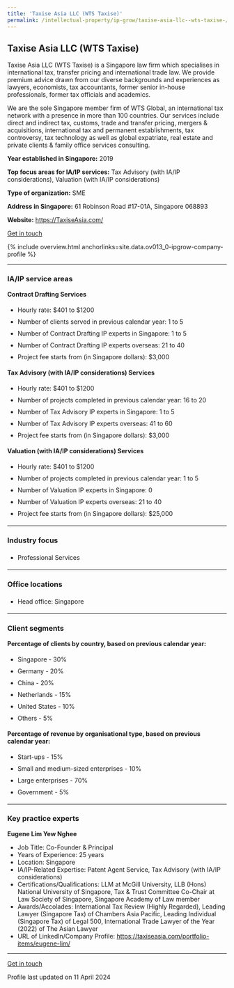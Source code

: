 ```yaml
---
title: 'Taxise Asia LLC (WTS Taxise)'
permalink: /intellectual-property/ip-grow/taxise-asia-llc--wts-taxise-/
---
```


## Taxise Asia LLC (WTS Taxise)

Taxise Asia LLC (WTS Taxise) is a Singapore law firm which specialises in international tax, transfer pricing and international trade law.  We provide premium advice drawn from our diverse backgrounds and experiences as lawyers, economists, tax accountants, former senior in-house professionals, former tax officials and academics.

We are the sole Singapore member firm of WTS Global, an international tax network with a presence in more than 100 countries. Our services include direct and indirect tax, customs, trade and transfer pricing, mergers & acquisitions, international tax and permanent establishments, tax controversy, tax technology as well as global expatriate, real estate and private clients & family office services consulting.

<b>Year established in Singapore:</b> 2019

<b>Top focus areas for IA/IP services:</b> Tax Advisory (with IA/IP considerations), Valuation (with IA/IP considerations)

<b>Type of organization:</b> SME

<b>Address in Singapore:</b> 61 Robinson Road #17-01A, Singapore 068893

<b>Website:</b> <a href='https://TaxiseAsia.com/'>https://TaxiseAsia.com/</a>

<a class='btn' href='https://form.gov.sg/67ceb24af0a317f57c8c837b' target='_blank' rel='noopener'>Get in touch</a>

{% include overview.html anchorlinks=site.data.ov013_0-ipgrow-company-profile %}

---
<a name='ip-related-service-areas'></a>
### IA/IP service areas

**Contract Drafting Services**

<ul>
<li style='line-height: 27px; margin: 0px 0px !important'>Hourly rate:  $401 to $1200</li>
<li style='line-height: 27px; margin: 0px 0px !important'>Number of clients served in previous calendar year: 1 to 5</li>
<li style='line-height: 27px; margin: 0px 0px !important'>Number of Contract Drafting IP experts in Singapore: 1 to 5</li>
<li style='line-height: 27px; margin: 0px 0px !important'>Number of Contract Drafting IP experts overseas: 21 to 40</li>
<li style='line-height: 27px; margin: 0px 0px !important'>Project fee starts from (in Singapore dollars): $3,000</li>
</ul>

**Tax Advisory (with IA/IP considerations) Services**

<ul>
<li style='line-height: 27px; margin: 0px 0px !important'>Hourly rate:  $401 to $1200</li>
<li style='line-height: 27px; margin: 0px 0px !important'>Number of projects completed in previous calendar year: 16 to 20</li>
<li style='line-height: 27px; margin: 0px 0px !important'>Number of Tax Advisory IP experts in Singapore: 1 to 5</li>
<li style='line-height: 27px; margin: 0px 0px !important'>Number of Tax Advisory IP experts overseas: 41 to 60</li>
<li style='line-height: 27px; margin: 0px 0px !important'>Project fee starts from (in Singapore dollars):  $3,000</li>
</ul>

**Valuation (with IA/IP considerations) Services**

<ul>
<li style='line-height: 27px; margin: 0px 0px !important'>Hourly rate:  $401 to $1200</li>
<li style='line-height: 27px; margin: 0px 0px !important'>Number of projects completed in previous calendar year: 1 to 5</li>
<li style='line-height: 27px; margin: 0px 0px !important'>Number of Valuation IP experts in Singapore: 0</li>
<li style='line-height: 27px; margin: 0px 0px !important'>Number of Valuation IP experts overseas: 21 to 40</li>
<li style='line-height: 27px; margin: 0px 0px !important'>Project fee starts from (in Singapore dollars):  $25,000</li>
</ul>

---
<a name='industry-focus'></a>
### Industry focus

<ul><li style='line-height: 27px; margin: 0px 0px !important'> Professional Services</li></ul>

---
<a name='office-locations'></a>
### Office locations

<ul><li style='line-height: 27px; margin: 0px 0px !important'> Head office: Singapore</li></ul>

---
<a name='client-segments'></a>
### Client segments

**Percentage of clients by country, based on previous calendar year:**

<ul><li style='line-height: 27px; margin: 0px 0px !important'> Singapore - 30%</li><li style='line-height: 27px; margin: 0px 0px !important'>Germany - 20%</li><li style='line-height: 27px; margin: 0px 0px !important'>China - 20%</li><li style='line-height: 27px; margin: 0px 0px !important'>Netherlands - 15%</li><li style='line-height: 27px; margin: 0px 0px !important'>United States - 10%</li><li style='line-height: 27px; margin: 0px 0px !important'>Others - 5%</li></ul>

**Percentage of revenue by organisational type, based on previous calendar year:**

<ul><li style='line-height: 27px; margin: 0px 0px !important'> Start-ups - 15%</li><li style='line-height: 27px; margin: 0px 0px !important'>Small and medium-sized enterprises - 10%</li><li style='line-height: 27px; margin: 0px 0px !important'>Large enterprises - 70%</li><li style='line-height: 27px; margin: 0px 0px !important'>Government - 5%</li></ul>

---
<a name='key-practice-experts'></a>
### Key practice experts

**Eugene Lim Yew Nghee**

- Job Title: Co-Founder & Principal
- Years of Experience: 25 years
- Location: Singapore
- IA/IP-Related Expertise: Patent Agent Service, Tax Advisory (with IA/IP considerations)
- Certifications/Qualifications: LLM at McGill University, LLB (Hons) National University of Singapore, Tax & Trust Committee Co-Chair at Law Society of Singapore, Singapore Academy of Law member
- Awards/Accolades: International Tax Review (Highly Regarded), Leading Lawyer (Singapore Tax) of Chambers Asia Pacific, Leading Individual (Singapore Tax) of Legal 500, International Trade Lawyer of the Year (2022) of The Asian Lawyer
- URL of LinkedIn/Company Profile: <a href="https://taxiseasia.com/portfolio-items/eugene-lim/" target="_blank" rel="noopener">https://taxiseasia.com/portfolio-items/eugene-lim/</a>

---
<p>
<a class='btn' href='https://form.gov.sg/67ceb24af0a317f57c8c837b' target='_blank' rel='noopener'>Get in touch</a>
</p>
Profile last updated on 11 April 2024
